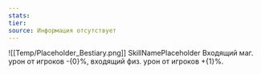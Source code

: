 ```yaml
---
stats: 
tier: 
source: Информация отсутствует
---
```

![[Temp/Placeholder_Bestiary.png]]
SkillNamePlaceholder
Входящий маг. урон от игроков -{0}%, входящий физ. урон от игроков +{1}%.
